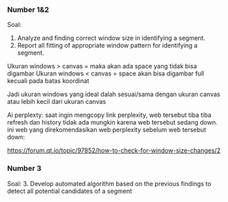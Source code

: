 ### Number 1&2
Soal:
1. Analyze and finding correct window size in identifying a segment.
2. Report all fitting of appropriate window pattern for identifying a segment.

Ukuran windows > canvas = maka akan ada space yang tidak bisa digambar
Ukuran windows < canvas = space akan bisa digambar full kecuali pada batas koordinat

Jadi ukuran windows yang ideal dalah sesuai/sama dengan ukuran canvas
atau lebih kecil dari ukuran canvas

Ai perplexty: 
saat ingin mengcopy link perplexity, web tersebut tiba tiba refresh dan history tidak ada
mungkin karena web tersebut sedang down. ini web yang direkomendasikan web perplexity sebelum web tersebut down:

https://forum.qt.io/topic/97852/how-to-check-for-window-size-changes/2




### Number 3
Soal:
3. Develop automated algorithm based on the previous findings to detect all potential candidates
of a segment

